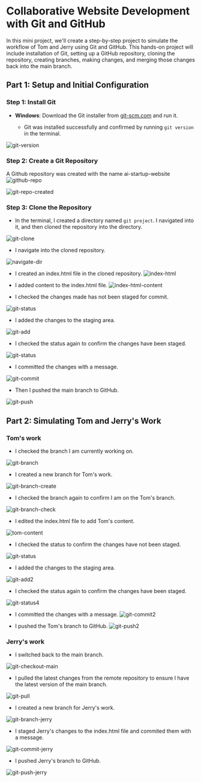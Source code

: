 # Collaborative Website Development with Git and GitHub

In this mini project, we'll create a step-by-step project to simulate the
workflow of Tom and Jerry using Git and GitHub. This hands-on project
will include installation of Git, setting up a GitHub repository, cloning the
repository, creating branches, making changes, and merging those
changes back into the main branch.

## Part 1: Setup and Initial Configuration

### Step 1: Install Git

- **Windows**: Download the Git installer from [git-scm.com](https://git-scm.com/download/win) and run it.

  - Git was installed successfully and confirmed by running `git version` in the terminal.

![git-version](/Darey.io-projects/basic-git-commands/images/git-version.png)

### Step 2: Create a Git Repository

A Github repository was created with the name ai-startup-website
![github-repo](/Darey.io-projects/basic-git-commands/images/repo-create.png)

![git-repo-created](/Darey.io-projects/basic-git-commands/images/git-repo-created.png)

### Step 3: Clone the Repository

- In the terminal, I created a directory named `git project`. I navigated into it, and then cloned the repository into the directory.

![git-clone](/Darey.io-projects/basic-git-commands/images/git-cloned.png)

- I navigate into the cloned repository.

![navigate-dir](/Darey.io-projects/basic-git-commands/images/navigate-dir.png)

- I created an index.html file in the cloned repository.
![index-html](/Darey.io-projects/basic-git-commands/images/create-file.png)

- I added content to the index.html file.
![index-html-content](/Darey.io-projects/basic-git-commands/images/input-file.png)

- I checked the changes made has not been staged for commit.

![git-status](/Darey.io-projects/basic-git-commands/images/git-status.png)

- I added the changes to the staging area.
  
![git-add](/Darey.io-projects/basic-git-commands/images/git-add.png)

- I checked the status again to confirm the changes have been staged.

![git-status](/Darey.io-projects/basic-git-commands/images/git-status2.png)

- I committed the changes with a message.

![git-commit](/Darey.io-projects/basic-git-commands/images/git-commit.png)

- Then I pushed the main branch to GitHub.

![git-push](/Darey.io-projects/basic-git-commands/images/git-push.png)

## Part 2: Simulating Tom and Jerry's Work

### Tom's work

- I checked the branch I am currently working on.

![git-branch](/Darey.io-projects/basic-git-commands/images/git-branch.png)

- I created a new branch for Tom's work.

![git-branch-create](/Darey.io-projects/basic-git-commands/images/git-checkout-tom.png)

- I checked the branch again to confirm I am on the Tom's branch.

![git-branch-check](/Darey.io-projects/basic-git-commands/images/git-branch2.png)

- I edited the index.html file to add Tom's content.

![tom-content](/Darey.io-projects/basic-git-commands/images/edit-file.png)

- I checked the status to confirm the changes have not been staged.

![git-status](/Darey.io-projects/basic-git-commands/images/git-status3.png)

- I added the changes to the staging area.

![git-add2](/Darey.io-projects/basic-git-commands/images/git-add.png)

- I checked the status again to confirm the changes have been staged.

![git-status4](/Darey.io-projects/basic-git-commands/images/git-status4.png)

- I committed the changes with a message.
![git-commit2](/Darey.io-projects/basic-git-commands/images/git-commit2.png)

- I pushed the Tom's branch to GitHub.
![git-push2](/Darey.io-projects/basic-git-commands/images/git-push-tom.png)

### Jerry's work

- I switched back to the main branch.

![git-checkout-main](/Darey.io-projects/basic-git-commands/images/git-checkout-main.png)

- I pulled the latest changes from the remote repository to ensure I have the latest version of the main branch.

![git-pull](/Darey.io-projects/basic-git-commands/images/git-pull-update.png)

- I created a new branch for Jerry's work.

![git-branch-jerry](/Darey.io-projects/basic-git-commands/images/git-switch-jerry.png)

- I staged Jerry's changes to the index.html file and commited them with a message.

![git-commit-jerry](/Darey.io-projects/basic-git-commands/images/git-add-commit-jerry.png)

- I pushed Jerry's branch to GitHub.

![git-push-jerry](/Darey.io-projects/basic-git-commands/images/git-push-jerry.png)
